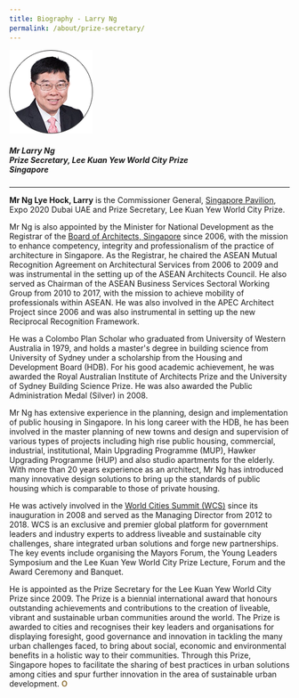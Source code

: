 ```yaml
---
title: Biography - Larry Ng
permalink: /about/prize-secretary/
---
```


<div style="width:150px"><img src="/images/jury/larry-ng.png" alt="Larry Ng" /></div>

##### **Mr Larry Ng** <br> Prize Secretary, Lee Kuan Yew World City Prize <br> Singapore

---

**Mr Ng Lye Hock, Larry** is the Commissioner General, [Singapore Pavilion](https://www.singapore2020expo.gov.sg/), Expo 2020 Dubai UAE and Prize Secretary, Lee Kuan Yew World City Prize.

Mr Ng is also appointed by the Minister for National Development as the Registrar of the [Board of Architects, Singapore](https://www.boa.gov.sg/) since 2006, with the mission to enhance competency, integrity and professionalism of the practice of architecture in Singapore. As the Registrar, he chaired the ASEAN Mutual Recognition Agreement on Architectural Services from 2006 to 2009 and was instrumental in the setting up of the ASEAN Architects Council. He also served as Chairman of the ASEAN Business Services Sectoral Working Group from 2010 to 2017, with the mission to achieve mobility of professionals within ASEAN. He was also involved in the APEC Architect Project since 2006 and was also instrumental in setting up the new Reciprocal Recognition Framework.

He was a Colombo Plan Scholar who graduated from University of Western Australia in 1979, and holds a master's degree in building science from University of Sydney under a scholarship from the Housing and Development Board (HDB). For his good academic achievement, he was awarded the Royal Australian Institute of Architects Prize and the University of Sydney Building Science Prize. He was also awarded the Public Administration Medal (Silver) in 2008.

Mr Ng has extensive experience in the planning, design and implementation of public housing in Singapore. In his long career with the HDB, he has been involved in the master planning of new towns and design and supervision of various types of projects including high rise public housing, commercial, industrial, institutional, Main Upgrading Programme (MUP), Hawker Upgrading Programme (HUP) and also studio apartments for the elderly. With more than 20 years experience as an architect, Mr Ng has introduced many innovative design solutions to bring up the standards of public housing which is comparable to those of private housing.

He was actively involved in the [World Cities Summit (WCS)](https://www.worldcitiessummit.com.sg/) since its inauguration in 2008 and served as the Managing Director from 2012 to 2018. WCS is an exclusive and premier global platform for government leaders and industry experts to address liveable and sustainable city challenges, share integrated urban solutions and forge new partnerships. The key events include organising the Mayors Forum, the Young Leaders Symposium and the Lee Kuan Yew World City Prize Lecture, Forum and the Award Ceremony and Banquet.
		
He is appointed as the Prize Secretary for the Lee Kuan Yew World City Prize since 2009. The Prize is a biennial international award that honours outstanding achievements and contributions to the creation of liveable, vibrant and sustainable urban communities around the world. The Prize is awarded to cities and recognises their key leaders and organisations for displaying foresight, good governance and innovation in tackling the many urban challenges faced, to bring about social, economic and environmental benefits in a holistic way to their communities. Through this Prize, Singapore hopes to facilitate the sharing of best practices in urban solutions among cities and spur further innovation in the area of sustainable urban development. **<font color="#967942">O</font>**
